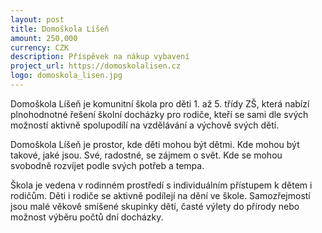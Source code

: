```yaml
---
layout: post
title: Domoškola Líšeň
amount: 250,000
currency: CZK
description: Příspěvek na nákup vybavení
project_url: https://domoskolalisen.cz
logo: domoskola_lisen.jpg
---
```


Domoškola Líšeň je komunitní škola pro děti 1. až 5. třídy ZŠ, která nabízí plnohodnotné řešení školní docházky pro rodiče, kteří se sami dle svých možností aktivně spolupodílí na vzdělávání a výchově svých dětí.

Domoškola Líšeň je prostor, kde děti mohou být dětmi. Kde mohou být takové, jaké jsou. Své, radostné, se zájmem o svět. Kde se mohou svobodně rozvíjet podle svých potřeb a tempa.

Škola je vedena v rodinném prostředí s individuálním přístupem k dětem i rodičům. Děti i rodiče se aktivně podílejí na dění ve škole. Samozřejmostí jsou malé věkově smíšené skupinky dětí, časté výlety do přírody nebo možnost výběru počtů dní docházky. 
